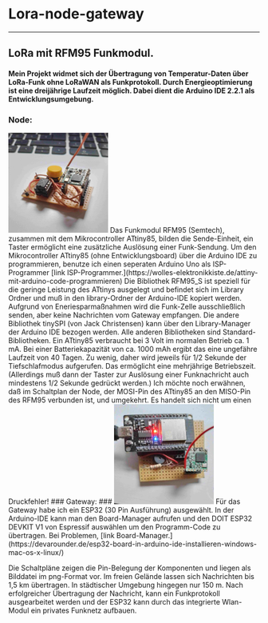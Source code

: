 # Lora-node-gateway
---
## LoRa mit RFM95 Funkmodul. ##
#### Mein Projekt widmet sich der Übertragung von Temperatur-Daten über LoRa-Funk ohne LoRaWAN als Funkprotokoll. Durch Energieoptimierung ist eine dreijährige Laufzeit möglich. Dabei dient die Arduino IDE 2.2.1 als Entwicklungsumgebung. #### 
### Node: ###
<img src="./node.jpg" width="200px" height="200">
Das Funkmodul RFM95 (Semtech), zusammen mit dem Mikrocontroller ATtiny85, bilden die Sende-Einheit, ein Taster ermöglicht eine zusätzliche Auslösung einer Funk-Sendung. Um den Mikrocontroller ATtiny85 (ohne Entwicklungsboard) über die Arduino IDE zu programmieren, benutze ich einen seperaten Arduino Uno als ISP-Programmer 
[link ISP-Programmer.](https://wolles-elektronikkiste.de/attiny-mit-arduino-code-programmieren)
Die Bibliothek RFM95_S ist speziell für die geringe Leistung des ATtinys ausgelegt und befindet sich im Library Ordner und muß in den library-Ordner der Arduino-IDE kopiert werden. Aufgrund von Eneriesparmaßnahmen wird die Funk-Zelle ausschließlich senden, aber keine Nachrichten vom Gateway empfangen.
Die andere Bibliothek tinySPI (von Jack Christensen) kann über den Library-Manager der Arduino IDE bezogen werden. 
Alle anderen Bibliotheken sind Standard-Bibliotheken.
Ein ATtiny85 verbraucht bei 3 Volt im normalen Betrieb ca. 1 mA. Bei einer Batteriekapazität von ca. 1000 mAh ergibt das eine ungefähre Laufzeit von 40 Tagen. Zu wenig, daher wird jeweils für 1/2 Sekunde der Tiefschlafmodus aufgerufen. Das ermöglicht eine mehrjährige Betriebszeit. (Allerdings muß dann der Taster zur Auslösung einer Funknachricht auch mindestens 1/2 Sekunde gedrückt werden.)
Ich möchte noch erwähnen, daß im Schaltplan der Node, der MOSI-Pin des ATtiny85 an den MISO-Pin des RFM95 verbunden ist, und umgekehrt. Es handelt sich nicht um einen Druckfehler!
### Gateway: ###
<img src="./gateway.jpg" width="200px" height="200">
Für das Gateway habe ich ein ESP32 (30 Pin Ausführung) ausgewählt.
In der Arduino-IDE kann man den Board-Manager aufrufen und den DOIT ESP32 DEVKIT V1 von Espressif auswählen um den Programm-Code zu übertragen. 
Bei Problemen, [link Board-Manager.](https://devarounder.de/esp32-board-in-arduino-ide-installieren-windows-mac-os-x-linux/)

Die Schaltpläne zeigen die Pin-Belegung der Komponenten und liegen als Bilddatei im png-Format vor.
Im freien Gelände lassen sich Nachrichten bis 1,5 km übertragen. In städtischer Umgebung hingegen nur 150 m.
Nach erfolgreicher Übertragung der Nachricht, kann ein Funkprotokoll ausgearbeitet werden und der ESP32 kann durch das integrierte Wlan-Modul ein privates Funknetz aufbauen.
